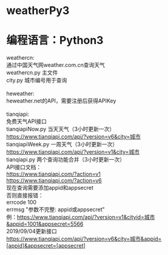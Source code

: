# weatherPy3
# 编程语言：Python3
weathercn:</br>
通过中国天气网weather.com.cn查询天气</br>
weathercn.py 主文件</br>
city.py 城市编号用于查询</br>
</br>
heweather:</br>
heweather.net的API，需要注册后获得APIKey</br>
</br>
tianqiapi:</br>
免费天气API接口</br>
tianqiapiNow.py 当天天气（3小时更新一次）</br>
https://www.tianqiapi.com/api/?version=v6&city=城市</br>
tianqiapiWeek.py 一周天气（3小时更新一次）</br>
https://www.tianqiapi.com/api/?version=v1&city=城市</br>
tianqiapi.py 两个查询功能合并（3小时更新一次）</br>
API接口文档：</br>
https://www.tianqiapi.com/?action=v1</br>
https://www.tianqiapi.com/?action=v6</br>
现在查询需要添加appid和appsecret</br>
否则直接报错：</br>
errcode	100</br>
errmsg	"参数不完整: appid或appsecret"</br>
例：https://www.tianqiapi.com/api/?version=v1&cityid=城市&appid=1001&appsecret=5566</br>
2019/09/04更新接口</br>
https://www.tianqiapi.com/api/?version=v6&city=城市&appid=[appid]&appsecret=[appsecret]</br>
